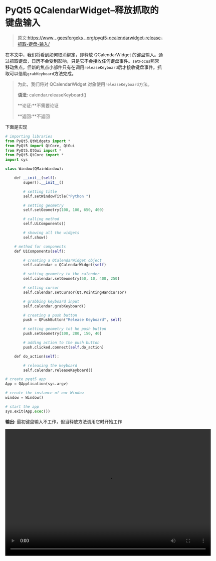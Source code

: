 # PyQt5 QCalendarWidget–释放抓取的键盘输入

> 原文:[https://www . geesforgeks . org/pyqt5-qcalendarwidget-release-抓取-键盘-输入/](https://www.geeksforgeeks.org/pyqt5-qcalendarwidget-releasing-grabbed-keyboard-input/)

在本文中，我们将看到如何取消绑定，即释放 QCalendarWidget 的键盘输入。通过抓取键盘，日历不会受到影响，只是它不会接收任何键盘事件。`setFocus`照常移动焦点，但新的焦点小部件只有在调用`releaseKeyboard`后才接收键盘事件。抓取可以借助`grabKeyboard`方法完成。

> 为此，我们将对 QCalendarWidget 对象使用`releaseKeyboard`方法。
> 
> **语法:** calendar.releaseKeyboard()
> 
> **论证:**不需要论证
> 
> **返回:**不返回

下面是实现

```py
# importing libraries
from PyQt5.QtWidgets import * 
from PyQt5 import QtCore, QtGui
from PyQt5.QtGui import * 
from PyQt5.QtCore import * 
import sys

class Window(QMainWindow):

    def __init__(self):
        super().__init__()

        # setting title
        self.setWindowTitle("Python ")

        # setting geometry
        self.setGeometry(100, 100, 650, 400)

        # calling method
        self.UiComponents()

        # showing all the widgets
        self.show()

    # method for components
    def UiComponents(self):

        # creating a QCalendarWidget object
        self.calendar = QCalendarWidget(self)

        # setting geometry to the calender
        self.calendar.setGeometry(50, 10, 400, 250)

        # setting cursor
        self.calendar.setCursor(Qt.PointingHandCursor)

        # grabbing keyboard input
        self.calendar.grabKeyboard()

        # creating a push button
        push = QPushButton("Release Keyboard", self)

        # setting geometry tot he push button
        push.setGeometry(100, 280, 150, 40)

        # adding action to the push button
        push.clicked.connect(self.do_action)

    def do_action(self):

        # releasing the keyboard
        self.calendar.releaseKeyboard()

# create pyqt5 app
App = QApplication(sys.argv)

# create the instance of our Window
window = Window()

# start the app
sys.exit(App.exec())
```

**输出:**
最初键盘输入不工作，但当释放方法调用它时开始工作

<video class="wp-video-shortcode" id="video-426224-1" width="656" height="404" preload="metadata" controls=""><source type="video/mp4" src="https://media.geeksforgeeks.org/wp-content/uploads/20200608040900/Python-2020-06-08-04-08-32.mp4?_=1">[https://media.geeksforgeeks.org/wp-content/uploads/20200608040900/Python-2020-06-08-04-08-32.mp4](https://media.geeksforgeeks.org/wp-content/uploads/20200608040900/Python-2020-06-08-04-08-32.mp4)</video>